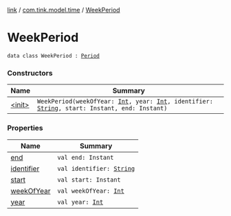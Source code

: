 [link](../../index.md) / [com.tink.model.time](../index.md) / [WeekPeriod](./index.md)

# WeekPeriod

`data class WeekPeriod : `[`Period`](../-period/index.md)

### Constructors

| Name | Summary |
|---|---|
| [&lt;init&gt;](-init-.md) | `WeekPeriod(weekOfYear: `[`Int`](https://kotlinlang.org/api/latest/jvm/stdlib/kotlin/-int/index.html)`, year: `[`Int`](https://kotlinlang.org/api/latest/jvm/stdlib/kotlin/-int/index.html)`, identifier: `[`String`](https://kotlinlang.org/api/latest/jvm/stdlib/kotlin/-string/index.html)`, start: Instant, end: Instant)` |

### Properties

| Name | Summary |
|---|---|
| [end](end.md) | `val end: Instant` |
| [identifier](identifier.md) | `val identifier: `[`String`](https://kotlinlang.org/api/latest/jvm/stdlib/kotlin/-string/index.html) |
| [start](start.md) | `val start: Instant` |
| [weekOfYear](week-of-year.md) | `val weekOfYear: `[`Int`](https://kotlinlang.org/api/latest/jvm/stdlib/kotlin/-int/index.html) |
| [year](year.md) | `val year: `[`Int`](https://kotlinlang.org/api/latest/jvm/stdlib/kotlin/-int/index.html) |
